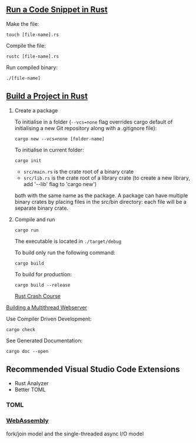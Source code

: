 ## [Run a Code Snippet in Rust](hello_world)

Make the file:

```
touch [file-name].rs
```

Compile the file:

```
rustc [file-name].rs
```

Run compiled binary:

```
./[file-name]
```

## [Build a Project in Rust](sample_code)

1.  Create a package

    To initialise in a folder (`--vcs=none` flag overrides cargo default of initialising a new Git repository along with a .gitignore file):

    ```
    cargo new --vcs=none [folder-name]
    ```

    To initialise in current folder:

    ```
    cargo init
    ```

    - `src/main.rs` is the crate root of a binary crate
    - `src/lib.rs` is the crate root of a library crate (to create a new library, add '--lib' flag to 'cargo new')

    both with the same name as the package. A package can have multiple binary crates by placing files in the src/bin directory: each file will be a separate binary crate.

2.  Compile and run

    ```
    cargo run
    ```

    The executable is located in `./target/debug`

    To build only run the following command:

    ```
    cargo build
    ```

    To build for production:

    ```
    cargo build --release
    ```

    <a href="https://www.youtube.com/watch?v=zF34dRivLOw"> Rust Crash Course</a>

<a href="https://doc.rust-lang.org/book/ch20-00-final-project-a-web-server.html">Building a Multithread Webserver</a>

Use Compiler Driven Development:

```
cargo check
```

See Generated Documentation:

```
cargo doc --open
```

## Recommended Visual Studio Code Extensions

- Rust Analyzer
- Better TOML

### TOML

### <a href="https://developer.mozilla.org/en-US/docs/WebAssembly/Rust_to_wasm">WebAssembly</a>

fork/join model and the single-threaded async I/O model
